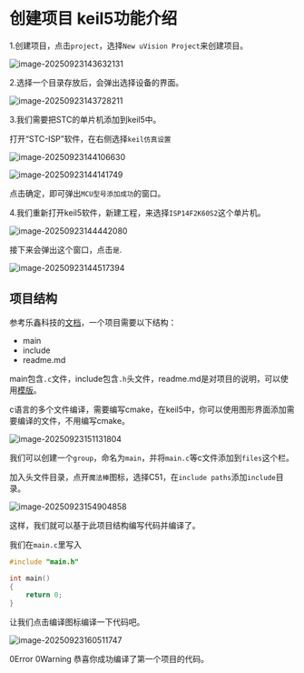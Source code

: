 # 创建项目 keil5功能介绍

1.创建项目，点击`project`，选择`New uVision Project`来创建项目。

![image-20250923143632131](./%E5%88%9B%E5%BB%BA%E9%A1%B9%E7%9B%AE.assets/image-20250923143632131.png)

2.选择一个目录存放后，会弹出选择设备的界面。

![image-20250923143728211](./%E5%88%9B%E5%BB%BA%E9%A1%B9%E7%9B%AE.assets/image-20250923143728211.png)

3.我们需要把STC的单片机添加到keil5中。

打开“STC-ISP”软件，在右侧选择`keil仿真设置`

![image-20250923144106630](./%E5%88%9B%E5%BB%BA%E9%A1%B9%E7%9B%AE.assets/image-20250923144106630.png)

![image-20250923144141749](./%E5%88%9B%E5%BB%BA%E9%A1%B9%E7%9B%AE.assets/image-20250923144141749.png)

点击确定，即可弹出`MCU型号添加成功`的窗口。

4.我们重新打开keil5软件，新建工程，来选择`ISP14F2K60S2`这个单片机。

![image-20250923144442080](./%E5%88%9B%E5%BB%BA%E9%A1%B9%E7%9B%AE.assets/image-20250923144442080.png)

接下来会弹出这个窗口，点击`是`.

![image-20250923144517394](./%E5%88%9B%E5%BB%BA%E9%A1%B9%E7%9B%AE.assets/image-20250923144517394.png)

## 项目结构

参考乐鑫科技的[文档](https://docs.espressif.com/projects/esp-idf/zh_CN/stable/esp32/contribute/creating-examples.html)，一个项目需要以下结构：

- main
- include
- readme.md

main包含`.c`文件，include包含`.h`头文件，readme.md是对项目的说明，可以使用[模版](https://github.com/espressif/esp-idf/blob/v5.5.1/docs/TEMPLATE_EXAMPLE_README.md)。

c语言的多个文件编译，需要编写cmake，在keil5中，你可以使用图形界面添加需要编译的文件，不用编写cmake。

![image-20250923151131804](./%E5%88%9B%E5%BB%BA%E9%A1%B9%E7%9B%AE.assets/image-20250923151131804.png)

我们可以创建一个`group`，命名为`main`，并将`main.c`等c文件添加到`files`这个栏。

加入头文件目录，点开`魔法棒`图标，选择C51，在`include paths`添加`include`目录。

![image-20250923154904858](./%E5%88%9B%E5%BB%BA%E9%A1%B9%E7%9B%AE.assets/image-20250923154904858.png)

这样，我们就可以基于此项目结构编写代码并编译了。

我们在`main.c`里写入

```c
#include "main.h"

int main()
{
	return 0;
}
```

让我们点击编译图标编译一下代码吧。

![image-20250923160511747](./%E5%88%9B%E5%BB%BA%E9%A1%B9%E7%9B%AE.assets/image-20250923160511747.png)

0Error 0Warning  恭喜你成功编译了第一个项目的代码。

